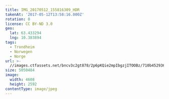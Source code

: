 ```yaml
---
title: IMG_20170512_155816309_HDR
takenAt: '2017-05-12T13:58:16.000Z'
rotation: 0
license: CC BY-ND 3.0
geo:
  lat: 63.433294
  lng: 10.383894
tags:
  - Trondheim
  - Norwegen
  - Norge
url: >-
  //images.ctfassets.net/bncv3c2gt878/2p6pKQie2mpIbgzjITOOBz/710b45293653020ef59b1e438356dabd/img_20170512_155816309_hdr_33807981094_o
size: 5050484
image:
  width: 4608
  height: 2592
contentType: image/jpeg
---
```


